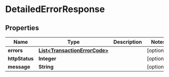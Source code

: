 # DetailedErrorResponse

## Properties
Name | Type | Description | Notes
------------ | ------------- | ------------- | -------------
**errors** | [**List&lt;TransactionErrorCode&gt;**](TransactionErrorCode.md) |  |  [optional]
**httpStatus** | **Integer** |  |  [optional]
**message** | **String** |  |  [optional]
